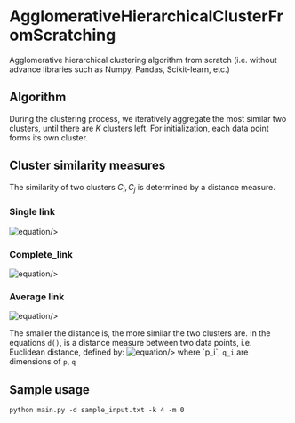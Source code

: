 # AgglomerativeHierarchicalClusterFromScratching
Agglomerative hierarchical clustering algorithm from scratch (i.e. without advance libraries such as Numpy, Pandas, Scikit-learn, etc.)

## Algorithm
During the clustering process, we iteratively aggregate the most similar two clusters, until there are $K$ clusters left. For initialization, each data point forms its own cluster.

## Cluster similarity measures
The similarity of two clusters $C_i, C_j$ is determined by a distance measure.

### Single link
![equation](https://latex.codecogs.com/svg.image?D(C_i%20,%20C_j)%20=%20min%5C%7Bd(v_p%20,%20v_q)%20%7C%20v_p%20%5Cin%20C_i%20,%20v_q%20%5Cin%20C_j%5C%7D)/>

### Complete_link
![equation](https://latex.codecogs.com/svg.image?D(C_i%20,%20C_j)%20=%20max%5C%7Bd(v_p%20,%20v_q)%20%7C%20v_p%20%5Cin%20C_i%20,%20v_q%20%5Cin%20C_j%5C%7D)/>

### Average link
![equation](https://latex.codecogs.com/svg.image?D(C_i%20,%20C_j)%20=%20mean%5C%7Bd(v_p%20,%20v_q)%20%7C%20v_p%20%5Cin%20C_i%20,%20v_q%20%5Cin%20C_j%5C%7D)/>

The smaller the distance is, the more similar the two clusters are.
In the equations `d()`, is a distance measure between two data points, i.e. Euclidean distance, defined by:
![equation](https://latex.codecogs.com/svg.image?d(p%20,%20q)%20=%5Csqrt%7B%5Csum_%7Bi%7D%5E%7B%7D%20(p_i%20-%20p_j)%5E2%7D)/>
where `p_i`, `q_i` are dimensions of `p`, `q`

## Sample usage
```
python main.py -d sample_input.txt -k 4 -m 0
```
